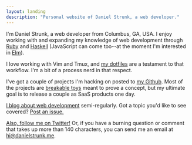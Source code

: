 ```yaml
---
layout: landing
description: "Personal website of Daniel Strunk, a web developer."
---
```


I'm Daniel Strunk, a web developer from Columbus, GA, USA. I enjoy working with
and expanding my knowledge of web development through [Ruby][ruby] and
[Haskell][haskell] (JavaScript can come too--at the moment I'm interested in [Elm][elm]).

I love working with Vim and Tmux, and [my dotfiles][dotfiles] are a testament to
that workflow. I'm a bit of a process nerd in that respect.

I've got a couple of projects I'm hacking on posted to [my Github][github]. Most
of the projects are [breakable toys][apprenticeship-patterns] meant to prove a concept, 
but my ultimate goal is to release a couple as SaaS products one day.

[I blog about web development][til] semi-regularly. Got a topic you'd like to
see covered? [Post an issue.][til-issues]

[Also, follow me on Twitter!][twitter] Or, if you have a burning question or 
comment that takes up more than 140 characters, you can send me an email at 
[hi@danielstrunk.me].

[ruby]: http://ruby-lang.org
[haskell]: http://haskell.org
[elm]: http://elm-lang.org
[dotfiles]: http://github.com/dstrunk/dotfiles
[github]: http://github.com/dstrunk
[apprenticeship-patterns]: http://chimera.labs.oreilly.com/books/1234000001813/ch05.html
[til]: http://danielstrunk.me/til
[til-issues]: https://github.com/dstrunk/til/issues
[twitter]: http://twitter.com/dstrunk
[hi@danielstrunk.me]: mailto:hi@danielstrunk.me
